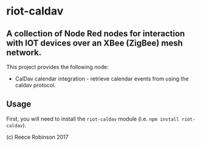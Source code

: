 # riot-caldav
## A collection of Node Red nodes for interaction with IOT devices over an XBee (ZigBee) mesh network.

This project provides the following node:

* CalDav calendar integration - retrieve calendar events from using the caldav protocol.

## Usage

First, you will need to install the `riot-caldav` module (i.e.
`npm install riot-caldav`).


(c) Reece Robinson 2017
